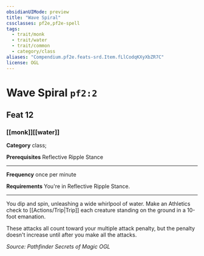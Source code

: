 ```yaml
---
obsidianUIMode: preview
title: "Wave Spiral"
cssclasses: pf2e,pf2e-spell
tags:
  - trait/monk
  - trait/water
  - trait/common
  - category/class
aliases: "Compendium.pf2e.feats-srd.Item.fLlCodqKXyXbZR7C"
license: OGL
---
```

# Wave Spiral `pf2:2`
## Feat 12
### [[monk]][[water]]

**Category** class; 



**Prerequisites** Reflective Ripple Stance
* * *
**Frequency** once per minute

**Requirements** You're in Reflective Ripple Stance.

* * *

You dip and spin, unleashing a wide whirlpool of water. Make an Athletics check to [[Actions/Trip|Trip]] each creature standing on the ground in a 10-foot emanation.

These attacks all count toward your multiple attack penalty, but the penalty doesn't increase until after you make all the attacks.

*Source: Pathfinder Secrets of Magic*
*OGL*